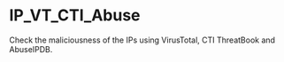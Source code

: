 # IP_VT_CTI_Abuse
Check the maliciousness of the IPs using VirusTotal, CTI ThreatBook and AbuseIPDB.
